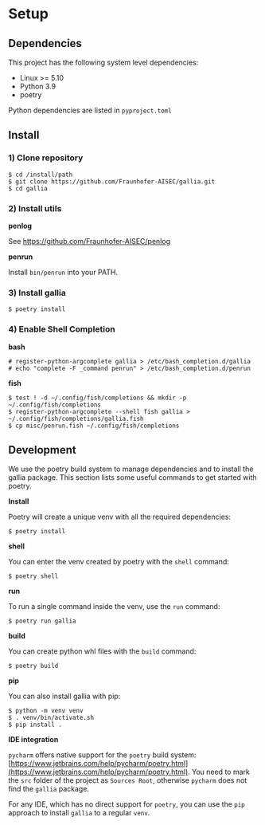 # Setup

## Dependencies

This project has the following system level dependencies:

* Linux >= 5.10
* Python 3.9
* poetry

Python dependencies are listed in `pyproject.toml`

## Install

###  1) Clone repository

```shell-session
$ cd /install/path
$ git clone https://github.com/Fraunhofer-AISEC/gallia.git
$ cd gallia
```

### 2) Install utils

**penlog**

See https://github.com/Fraunhofer-AISEC/penlog

**penrun**

Install `bin/penrun` into your PATH. 

### 3) Install gallia

```shell-session
$ poetry install
```

### 4) Enable Shell Completion

**bash**

```shell-session
# register-python-argcomplete gallia > /etc/bash_completion.d/gallia
# echo "complete -F _command penrun" > /etc/bash_completion.d/penrun
```

**fish**

```shell-session
$ test ! -d ~/.config/fish/completions && mkdir -p ~/.config/fish/completions
$ register-python-argcomplete --shell fish gallia > ~/.config/fish/completions/gallia.fish
$ cp misc/penrun.fish ~/.config/fish/completions
```

## Development
We use the poetry build system to manage dependencies and to install the gallia package.
This section lists some useful commands to get started with poetry.

**Install**

Poetry will create a unique venv with all the required dependencies:

```shell-session
$ poetry install
```

**shell**

You can enter the venv created by poetry with the `shell` command:

```shell-session
$ poetry shell
```

**run**

To run a single command inside the venv, use the `run` command:

```shell-session
$ poetry run gallia
```

**build**

You can create python whl files with the `build` command:

```shell-session
$ poetry build
```

**pip**

You can also install gallia with pip:

```shell-session
$ python -m venv venv
$ . venv/bin/activate.sh
$ pip install .
```

**IDE integration**

`pycharm` offers native support for the `poetry` build system:
[https://www.jetbrains.com/help/pycharm/poetry.html](https://www.jetbrains.com/help/pycharm/poetry.html).
You need to mark the `src` folder of the project as `Sources Root`,
otherwise `pycharm` does not find the `gallia` package.

For any IDE, which has no direct support for `poetry`, 
you can use the `pip` approach to install `gallia` to a regular `venv`.
